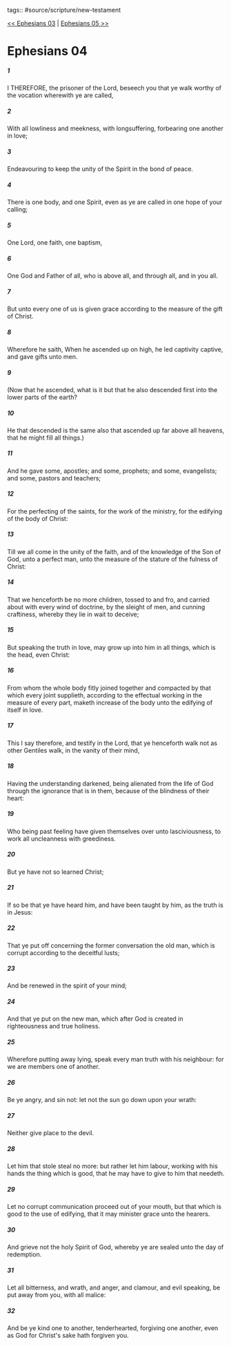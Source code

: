 tags:: #source/scripture/new-testament

[<< Ephesians 03](source/scripture/new-testament/10_Ephesians/Ephesians_03.md) | [Ephesians 05 >>](source/scripture/new-testament/10_Ephesians/Ephesians_05.md)

# Ephesians 04

##### 1

I THEREFORE, the prisoner of the Lord, beseech you that ye walk worthy of the vocation wherewith ye are called,

##### 2

With all lowliness and meekness, with longsuffering, forbearing one another in love;

##### 3

Endeavouring to keep the unity of the Spirit in the bond of peace.

##### 4

There is one body, and one Spirit, even as ye are called in one hope of your calling;

##### 5

One Lord, one faith, one baptism,

##### 6

One God and Father of all, who is above all, and through all, and in you all.

##### 7

But unto every one of us is given grace according to the measure of the gift of Christ.

##### 8

Wherefore he saith, When he ascended up on high, he led captivity captive, and gave gifts unto men.

##### 9

(Now that he ascended, what is it but that he also descended first into the lower parts of the earth?

##### 10

He that descended is the same also that ascended up far above all heavens, that he might fill all things.)

##### 11

And he gave some, apostles; and some, prophets; and some, evangelists; and some, pastors and teachers;

##### 12

For the perfecting of the saints, for the work of the ministry, for the edifying of the body of Christ:

##### 13

Till we all come in the unity of the faith, and of the knowledge of the Son of God, unto a perfect man, unto the measure of the stature of the fulness of Christ:

##### 14

That we henceforth be no more children, tossed to and fro, and carried about with every wind of doctrine, by the sleight of men, and cunning craftiness, whereby they lie in wait to deceive;

##### 15

But speaking the truth in love, may grow up into him in all things, which is the head, even Christ:

##### 16

From whom the whole body fitly joined together and compacted by that which every joint supplieth, according to the effectual working in the measure of every part, maketh increase of the body unto the edifying of itself in love.

##### 17

This I say therefore, and testify in the Lord, that ye henceforth walk not as other Gentiles walk, in the vanity of their mind,

##### 18

Having the understanding darkened, being alienated from the life of God through the ignorance that is in them, because of the blindness of their heart:

##### 19

Who being past feeling have given themselves over unto lasciviousness, to work all uncleanness with greediness.

##### 20

But ye have not so learned Christ;

##### 21

If so be that ye have heard him, and have been taught by him, as the truth is in Jesus:

##### 22

That ye put off concerning the former conversation the old man, which is corrupt according to the deceitful lusts;

##### 23

And be renewed in the spirit of your mind;

##### 24

And that ye put on the new man, which after God is created in righteousness and true holiness.

##### 25

Wherefore putting away lying, speak every man truth with his neighbour: for we are members one of another.

##### 26

Be ye angry, and sin not: let not the sun go down upon your wrath:

##### 27

Neither give place to the devil.

##### 28

Let him that stole steal no more: but rather let him labour, working with his hands the thing which is good, that he may have to give to him that needeth.

##### 29

Let no corrupt communication proceed out of your mouth, but that which is good to the use of edifying, that it may minister grace unto the hearers.

##### 30

And grieve not the holy Spirit of God, whereby ye are sealed unto the day of redemption.

##### 31

Let all bitterness, and wrath, and anger, and clamour, and evil speaking, be put away from you, with all malice:

##### 32

And be ye kind one to another, tenderhearted, forgiving one another, even as God for Christ's sake hath forgiven you.
